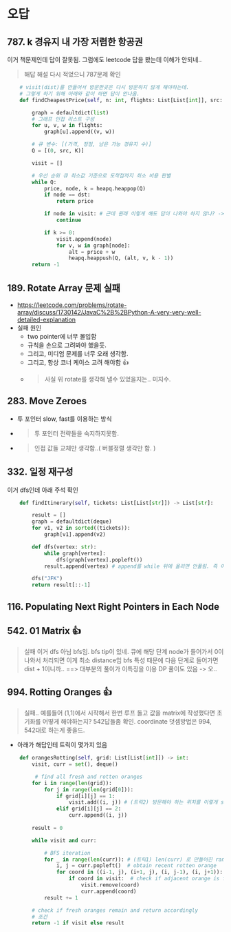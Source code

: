 # 오답

## 787. k 경유지 내 가장 저렴한 항공권

이거 책문제인데 답이 잘못됨. 그럼에도 leetcode 답을 봤는데 이해가 안되네..
> 해답 해설 다시 적었으니 787문제 확인

```python
    # visit(dist)를 만들어서 방문한곳은 다시 방문하지 않게 해야하는데.
    # 그렇게 하기 위해 아래와 같이 하면 답이 안나옴.
    def findCheapestPrice(self, n: int, flights: List[List[int]], src: int, dst: int, K: int) -> int:

        graph = defaultdict(list)
        # 그래프 인접 리스트 구성
        for u, v, w in flights:
            graph[u].append((v, w))

        # 큐 변수: [(가격, 정점, 남은 가능 경유지 수)]
        Q = [(0, src, K)]

        visit = []

        # 우선 순위 큐 최소값 기준으로 도착점까지 최소 비용 판별
        while Q:
            price, node, k = heapq.heappop(Q)
            if node == dst:
                return price

            if node in visit: # 근데 원래 이렇게 해도 답이 나와야 하지 않나? -> k의 조건 때문에 여기서는 이렇게 하면안됨
                continue

            if k >= 0:
                visit.append(node)
                for v, w in graph[node]:
                    alt = price + w
                    heapq.heappush(Q, (alt, v, k - 1))
        return -1

```

## 189. Rotate Array 문제 실패

- <https://leetcode.com/problems/rotate-array/discuss/1730142/JavaC%2B%2BPython-A-very-very-well-detailed-explanation>
- 실패 원인
  - two pointer에 너무 몰입함
  - 규칙을 손으로 그려봐야 했을듯.
  - 그리고, 미디엄 문제를 너무 오래 생각함.
  - 그리고, 항상 코너 케이스 고려 해야함 👍
  - > 사실 위 rotate를 생각해 낼수 있었을지는.. 미지수.

## 283. Move Zeroes

- 투 포인터 slow, fast를 이용하는 방식
- > 투 포인터 전략들을 숙지하지못함.
- > 인접 값들 교체만 생각함..( 버블정렬 생각만 함. )

## 332. 일정 재구성

  이거 dfs인데 아래 주석 확인

  ```python
      def findItinerary(self, tickets: List[List[str]]) -> List[str]:

          result = []
          graph = defaultdict(deque)
          for v1, v2 in sorted((tickets)):
              graph[v1].append(v2)

          def dfs(vertex: str):
              while graph[vertex]:
                  dfs(graph[vertex].popleft())
              result.append(vertex) # append를 while 위에 올리면 안풀림. 즉 이문에는 노드를 쫙펼친후 백트래킹 해가는것!

          dfs("JFK")
          return result[::-1]

  ```

## 116. Populating Next Right Pointers in Each Node

## 542. 01 Matrix 👍

> 실패
> 이거 dfs 아님 bfs임.
> bfs tip이 있네. 큐에 해당 단계 node가 들어가서 0이 나와서 처리되면 이게 최소 distance임
> bfs 특성 때문에 다음 단계로 들어가면 dist + 1이니까.. ==> 대부분의 풀이가 이특징을 이용
> DP 풀이도 있음 -> 오..

## 994. Rotting Oranges 👍

> 실패..
> 예를들어
> (1,1)에서 시작해서 한번 루프 돌고 값을 matrix에 작성했다면 초기화를 어떻게 해야하는지? 542답들좀 확인.
> coordinate 덧셈방법은 994, 542대로 하는게 좋을드.

- 아래가 해답인테 트릭이 몇가지 있음 

```python
    def orangesRotting(self, grid: List[List[int]]) -> int:
        visit, curr = set(), deque()

         # find all fresh and rotten oranges
        for i in range(len(grid)):
            for j in range(len(grid[0])):
                if grid[i][j] == 1:
                    visit.add((i, j)) # (트릭2) 방문해야 하는 위치를 이렇게 set에 넣어둠. 
                elif grid[i][j] == 2:
                    curr.append((i, j))
        
        result = 0

        while visit and curr:

            # BFS iteration
            for _ in range(len(curr)): # (트릭1) len(curr) 로 만들어진 range는 고정된 값임. curr 변경된다고 변하지 않음.
                i, j = curr.popleft()  # obtain recent rotten orange
                for coord in ((i-1, j), (i+1, j), (i, j-1), (i, j+1)): # (트릭3) 다음 진입 좌표를 이렇게 만듬
                    if coord in visit:  # check if adjacent orange is fresh
                        visit.remove(coord)
                        curr.append(coord)
            result += 1

        # check if fresh oranges remain and return accordingly
        # 조건
        return -1 if visit else result

```
